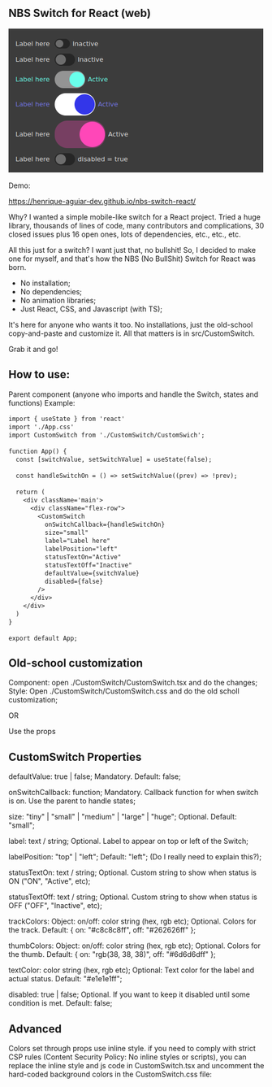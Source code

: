 ## NBS Switch for React (web)

![](/public/nbs-switch.png)

Demo:

https://henrique-aguiar-dev.github.io/nbs-switch-react/

Why?
I wanted a simple mobile-like switch for a React project.
Tried a huge library, thousands of lines of code, many contributors and complications, 30 closed issues plus 16 open ones, lots of dependencies, etc., etc., etc.

All this just for a switch? I want just that, no bullshit!
So, I decided to make one for myself, and that's how the NBS (No BullShit) Switch for React was born.

- No installation;
- No dependencies;
- No animation libraries;
- Just React, CSS, and Javascript (with TS);

It's here for anyone who wants it too.
No installations, just the old-school copy-and-paste and customize it.
All that matters is in src/CustomSwitch.

Grab it and go!

## How to use:

Parent component (anyone who imports and handle the Switch, states and functions)
Example:

```
import { useState } from 'react'
import './App.css'
import CustomSwitch from './CustomSwitch/CustomSwich';

function App() {
  const [switchValue, setSwitchValue] = useState(false);

  const handleSwitchOn = () => setSwitchValue((prev) => !prev);

  return (
    <div className='main'>
      <div className="flex-row">
        <CustomSwitch
          onSwitchCallback={handleSwitchOn}
          size="small"
          label="Label here"
          labelPosition="left"
          statusTextOn="Active"
          statusTextOff="Inactive"
          defaultValue={switchValue}
          disabled={false}
        />
      </div>
    </div>
  )
}

export default App;
```

## Old-school customization

Component: open ./CustomSwitch/CustomSwitch.tsx and do the changes;
Style: Open ./CustomSwitch/CustomSwitch.css and do the old scholl customization;

OR

Use the props

## CustomSwitch Properties

defaultValue: true | false; Mandatory. Default: false;

onSwitchCallback: function; Mandatory. Callback function for when switch is on. Use the parent to handle states;

size: "tiny" | "small" | "medium" | "large" | "huge"; Optional. Default: "small";

label: text / string; Optional. Label to appear on top or left of the Switch;

labelPosition: "top" | "left"; Default: "left"; (Do I really need to explain this?);

statusTextOn: text / string; Optional. Custom string to show when status is ON ("ON", "Active", etc);

statusTextOff: text / string; Optional. Custom string to show when status is OFF ("OFF", "Inactive", etc);

trackColors: Object: on/off: color string (hex, rgb etc); Optional. Colors for the track. Default: { on: "#c8c8c8ff", off: "#262626ff" };

thumbColors: Object: on/off: color string (hex, rgb etc); Optional. Colors for the thumb. Default: { on: "rgb(38, 38, 38)", off: "#6d6d6dff" };

textColor: color string (hex, rgb etc); Optional: Text color for the label and actual status. Default: "#e1e1e1ff";

disabled: true | false; Optional. If you want to keep it disabled until some condition is met. Default: false;

## Advanced

Colors set through props use inline style. if you need to comply with strict CSP rules (Content Security Policy: No inline styles or scripts), you can replace the inline style and js code in CustomSwitch.tsx and uncomment the hard-coded background colors in the CustomSwitch.css file:
